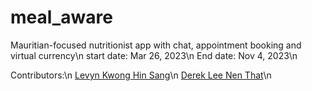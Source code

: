 # meal_aware

Mauritian-focused nutritionist app with chat, appointment booking and virtual currency\n
start date: Mar 26, 2023\n
End date:  Nov 4, 2023\n

Contributors:\n
[Levyn Kwong Hin Sang](https://github.com/levynkwong2001)\n
[Derek Lee Nen That](https://github.com/Dereklee0312)\n
